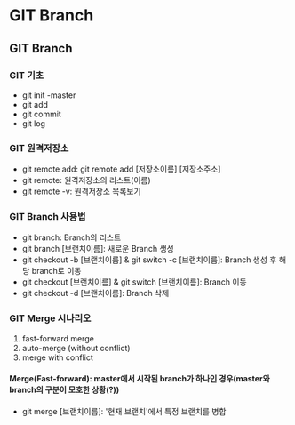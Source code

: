 # GIT Branch

## GIT Branch

### GIT 기초
 - git init -master
 - git add
 - git commit
 - git log

### GIT 원격저장소
 - git remote add: git remote add [저장소이름] [저장소주소]
 - git remote: 원격저장소의 리스트(이름)
 - git remote -v: 원격저장소 목록보기

### GIT Branch 사용법
 - git branch: Branch의 리스트
 - git branch [브랜치이름]: 새로운 Branch 생성
 - git checkout -b [브랜치이름] & git switch -c [브랜치이름]: Branch 생성 후 해당 branch로 이동
 - git checkout [브랜치이름] & git switch [브랜치이름]: Branch 이동
 - git checkout -d [브랜치이름]: Branch 삭제

### GIT Merge 시나리오
 1. fast-forward merge
 2. auto-merge (without conflict)
 3. merge with conflict

#### Merge(Fast-forward): master에서 시작된 branch가 하나인 경우(master와 branch의 구분이 모호한 상황(?))
 - git merge [브랜치이름]: '현재 브랜치'에서 특정 브랜치를 병합